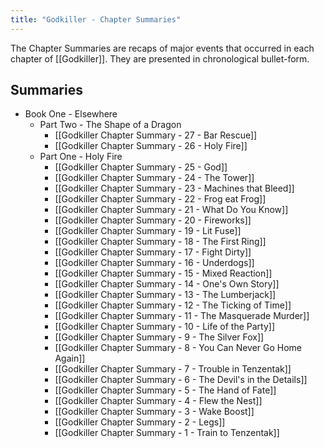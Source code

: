 ```yaml
---
title: "Godkiller - Chapter Summaries"
---
```

The Chapter Summaries are recaps of major events that occurred in each chapter of [[Godkiller]]. They are presented in chronological bullet-form.
## Summaries
- Book One - Elsewhere
	- Part Two - The Shape of a Dragon
		- [[Godkiller Chapter Summary - 27 - Bar Rescue]]
		- [[Godkiller Chapter Summary - 26 - Holy Fire]]
	- Part One - Holy Fire
		- [[Godkiller Chapter Summary - 25 - God]]
		- [[Godkiller Chapter Summary - 24 - The Tower]]
		- [[Godkiller Chapter Summary - 23 - Machines that Bleed]]
		- [[Godkiller Chapter Summary - 22 - Frog eat Frog]]
		- [[Godkiller Chapter Summary - 21 - What Do You Know]]
		- [[Godkiller Chapter Summary - 20 - Fireworks]]
		- [[Godkiller Chapter Summary - 19 - Lit Fuse]]
		- [[Godkiller Chapter Summary - 18 - The First Ring]]
		- [[Godkiller Chapter Summary - 17 - Fight Dirty]]
		- [[Godkiller Chapter Summary - 16 - Underdogs]]
		- [[Godkiller Chapter Summary - 15 - Mixed Reaction]]
		- [[Godkiller Chapter Summary - 14 - One's Own Story]]
		- [[Godkiller Chapter Summary - 13 - The Lumberjack]]
		- [[Godkiller Chapter Summary - 12 - The Ticking of Time]]
		- [[Godkiller Chapter Summary - 11 - The Masquerade Murder]]
		- [[Godkiller Chapter Summary - 10 - Life of the Party]]
		- [[Godkiller Chapter Summary - 9 - The Silver Fox]]
		- [[Godkiller Chapter Summary - 8 - You Can Never Go Home Again]]
		- [[Godkiller Chapter Summary - 7 - Trouble in Tenzentak]]
		- [[Godkiller Chapter Summary - 6 - The Devil's in the Details]]
		- [[Godkiller Chapter Summary - 5 - The Hand of Fate]]
		- [[Godkiller Chapter Summary - 4 - Flew the Nest]]
		- [[Godkiller Chapter Summary - 3 - Wake Boost]]
		- [[Godkiller Chapter Summary - 2 - Legs]]
		- [[Godkiller Chapter Summary - 1 - Train to Tenzentak]]